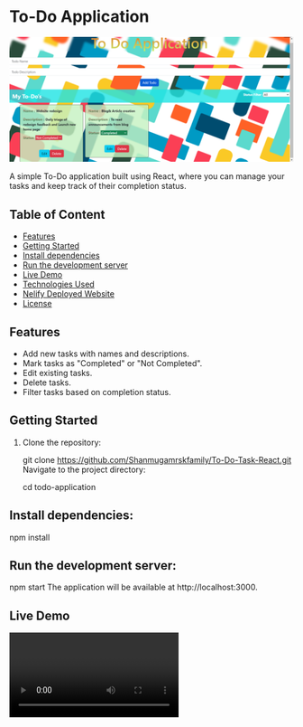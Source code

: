 # To-Do Application

![Project Preview](./src/assets/Screenshot.png)

A simple To-Do application built using React, where you can manage your tasks and keep track of their completion status.

## Table of Content

- [Features](#features)
- [Getting Started](#getting-started)
- [Install dependencies](#install-dependencies)
- [Run the development server](#run-the-development-server)
- [Live Demo](#live-demo)
- [Technologies Used](#technologies-used)
- [Nelify Deployed Website](#nelify-deployed-website)
- [License](#license)

## Features

- Add new tasks with names and descriptions.
- Mark tasks as "Completed" or "Not Completed".
- Edit existing tasks.
- Delete tasks.
- Filter tasks based on completion status.

## Getting Started

1. Clone the repository:

   git clone https://github.com/Shanmugamrskfamily/To-Do-Task-React.git
   Navigate to the project directory:

   cd todo-application

## Install dependencies:

npm install

## Run the development server:

npm start
The application will be available at http://localhost:3000.

## Live Demo

<video src="./src/assets/screen record.mp4">

## Technologies Used

- React
- Bootstrap

## Nelify Deployed Website

Netlify Link- https://to-do-task-manager-react-guvi.netlify.app/ [![Netlify Status](https://api.netlify.com/api/v1/badges/543c75bd-8ff2-4da8-a9e4-772df476b41e/deploy-status)](https://app.netlify.com/sites/to-do-task-manager-react-guvi/deploys)

## License

This project is licensed under the MIT License.

